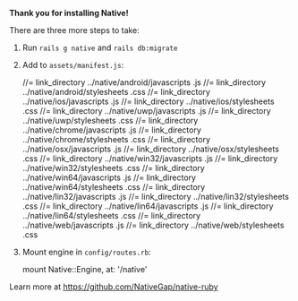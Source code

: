 **Thank you for installing Native!**


There are three more steps to take:

1) Run `rails g native` and `rails db:migrate`
2) Add to `assets/manifest.js`:

    //= link_directory ../native/android/javascripts .js
    //= link_directory ../native/android/stylesheets .css
    //= link_directory ../native/ios/javascripts .js
    //= link_directory ../native/ios/stylesheets .css
    //= link_directory ../native/uwp/javascripts .js
    //= link_directory ../native/uwp/stylesheets .css
    //= link_directory ../native/chrome/javascripts .js
    //= link_directory ../native/chrome/stylesheets .css
    //= link_directory ../native/osx/javascripts .js
    //= link_directory ../native/osx/stylesheets .css
    //= link_directory ../native/win32/javascripts .js
    //= link_directory ../native/win32/stylesheets .css
    //= link_directory ../native/win64/javascripts .js
    //= link_directory ../native/win64/stylesheets .css
    //= link_directory ../native/lin32/javascripts .js
    //= link_directory ../native/lin32/stylesheets .css
    //= link_directory ../native/lin64/javascripts .js
    //= link_directory ../native/lin64/stylesheets .css
    //= link_directory ../native/web/javascripts .js
    //= link_directory ../native/web/stylesheets .css

3) Mount engine in `config/routes.rb`:

    mount Native::Engine, at: '/native'


Learn more at https://github.com/NativeGap/native-ruby
